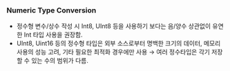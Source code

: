 ### **Numeric Type Conversion**

- 정수형 변수/상수 작성 시 Int8, UInt8 등을 사용하기 보다는 음/양수 상관없이 유연한  Int 타입 사용을 권장함.
- UInt8, Uint16 등의 정수형 타입은 외부 소스로부터 명백한 크기의 데이터, 메모리 사용의 성능 고려, 기타 필요한 최적화 경우에만 사용 → 여러 정수타입은 각기 저장할 수 있는 수의 범위가 다름.